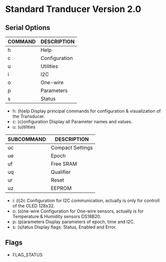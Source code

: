 # Standard Tranducer Version 2.0

## Serial Options

| COMMAND | DESCRIPTION   |
| ------- | ------------- |
| h       | Help          |
| c       | Configuration | (s: Settings)
| u       | Utilities     |
| i       | I2C           |
| o       | One-wire      |
| p       | Parameters    |
| s       | Status        | (t: Status)

- h: (h)elp
Display principal commands for configuration & visualization of the Transducer.
- c: (c)onfiguration
Display all Parameter names and values.
- u: (u)tilities

| SUBCOMMAND | DESCRIPTION      |
| ---------- | ---------------- |
| uc         | Compact Settings |
| ue         | Epoch            |
| uf         | Free SRAM        |
| uq         | Qualifier        |
| ur         | Reset            |
| uz         | EEPROM           |

- i: (i)2c
Configuration for I2C communication, actually is only for controll of the OLED 128x32.
- o: (o)ne-wire
Configuration for One-wire sensors, actually is for Temperature & Humidity sensors DS18B20.
- p: (p)arameters
Display parameters of epoch, time and I2C.
- s: (s)tatus
Display flags: Status, Enabled and Error.

## Flags
- FLAG_STATUS

